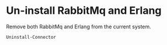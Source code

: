 [title]: # (Un-install RabbitMq and Erlang)
[tags]: # (rabbitmq,erlang,uninstallation)
[priority]: # (190)

# Un-install RabbitMq and Erlang

Remove both RabbitMq and Erlang from the current system.

```powershell
Uninstall-Connector
```